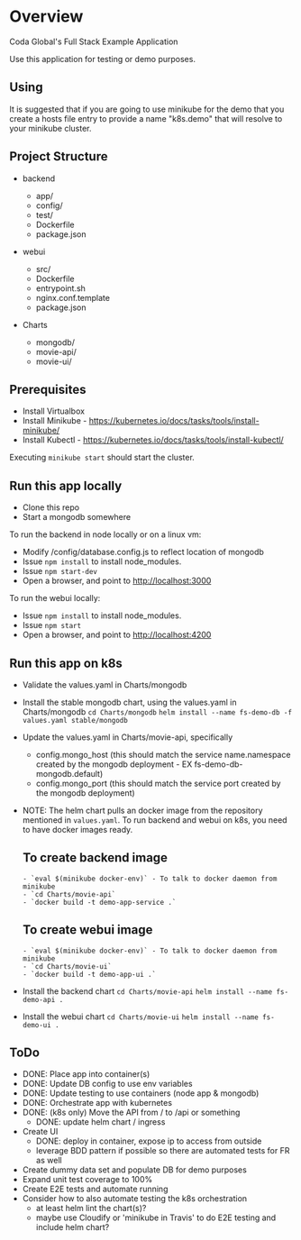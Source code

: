 # Overview

Coda Global's Full Stack Example Application

Use this application for testing or demo purposes.

## Using

It is suggested that if you are going to use minikube for the demo that you create a hosts file entry to provide a name "k8s.demo" that will resolve to your minikube cluster.

## Project Structure
  - backend
    - app/
    - config/
    - test/
    - Dockerfile
    - package.json

  - webui
    - src/
    - Dockerfile
    - entrypoint.sh
    - nginx.conf.template
    - package.json

  - Charts
    - mongodb/
    - movie-api/
    - movie-ui/

## Prerequisites

- Install Virtualbox
- Install Minikube - https://kubernetes.io/docs/tasks/tools/install-minikube/
- Install Kubectl - https://kubernetes.io/docs/tasks/tools/install-kubectl/

Executing `minikube start` should start the cluster.


## Run this app locally
- Clone this repo
- Start a mongodb somewhere

To run the backend in node locally or on a linux vm:
- Modify /config/database.config.js to reflect location of mongodb
- Issue `npm install` to install node_modules.
- Issue `npm start-dev`
- Open a browser, and point to <http://localhost:3000>

To run the webui locally:
- Issue `npm install` to install node_modules.
- Issue `npm start`
- Open a browser, and point to <http://localhost:4200>


## Run this app on k8s

- Validate the values.yaml in Charts/mongodb
- Install the stable mongodb chart, using the values.yaml in Charts/mongodb
  `cd Charts/mongodb`
  `helm install --name fs-demo-db -f values.yaml stable/mongodb`
- Update the values.yaml in Charts/movie-api, specifically
  - config.mongo_host (this should match the service name.namespace created by the mongodb deployment - EX fs-demo-db-mongodb.default)
  - config.mongo_port (this should match the service port created by the mongodb deployment)

- NOTE: The helm chart pulls an docker image from the repository mentioned in `values.yaml`. To run backend and webui on k8s, you need to have docker images ready.
    ## To create backend image
      - `eval $(minikube docker-env)` - To talk to docker daemon from minikube
      - `cd Charts/movie-api`
      - `docker build -t demo-app-service .`

    ## To create webui image
      - `eval $(minikube docker-env)` - To talk to docker daemon from minikube
      - `cd Charts/movie-ui`
      - `docker build -t demo-app-ui .`  
      
- Install the backend chart
  `cd Charts/movie-api`
  `helm install --name fs-demo-api .`

- Install the webui chart
  `cd Charts/movie-ui`
  `helm install --name fs-demo-ui .`

## ToDo

- DONE: Place app into container(s)
- DONE: Update DB config to use env variables
- DONE: Update testing to use containers (node app & mongodb)
- DONE: Orchestrate app with kubernetes
- DONE: (k8s only) Move the API from / to /api or something
  - DONE: update helm chart / ingress
- Create UI 
  - DONE: deploy in container, expose ip to access from outside
  - leverage BDD pattern if possible so there are automated tests for FR as well
- Create dummy data set and populate DB for demo purposes
- Expand unit test coverage to 100%
- Create E2E tests and automate running
- Consider how to also automate testing the k8s orchestration
  - at least helm lint the chart(s)?
  - maybe use Cloudify or 'minikube in Travis' to do E2E testing and include helm chart?